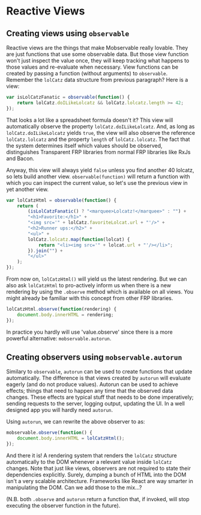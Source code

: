 # Reactive Views

## Creating views using `observable`

Reactive views are the things that make Mobservable really lovable.
They are just functions that use some observable data.
But those view function won't just inspect the value once, they will keep tracking what happens to those values and re-evaluate when necessary.
View functions can be created by passing a function (without arguments) to `observable`.
Remember the `lolCatz` data structure from previous paragraph?
Here is a view:

```javascript
var isLolCatzFanatic = observable(function() {
	return lolCatz.doILikeLolcatz && lolCatz.lolcatz.length >= 42;
});
```

That looks a lot like a spreadsheet formula doesn't it?
This view will automatically observe the property `lolCatz.doILikeLolcatz`.
And, as long as `lolCatz.doILikeLolcatz` yields `true`, the view will also observe the reference `lolCatz.lolcatz` and the property `length` of `lolCatz.lolcatz`.
The fact that the system determines itself which values should be observed, distinguishes Transparent FRP libraries from normal FRP libraries like RxJs and Bacon.

Anyway, this view will always yield `false` unless you find another 40 lolcatz, so lets build another view.
`observable(function)` will return a function with which you can inspect the current value, so let's use the previous view in yet another view.

```javascript
var lolCatzHtml = observable(function() {
	return (
		(isLolCatzFanatic() ? "<marquee>Lolcatz!</marquee>" : "") +
		"<h1>Favorite:</h1>" +
		"<img src='" + lolCatz.favoriteLolcat.url + "'/>" +
		"<h2>Runner ups:</h2>" +
		"<ul>" +
		lolCatz.lolcatz.map(function(lolcat) {
			return "<li><img src='" + lolcat.url + "'/></li>";
		}).join("") +
		"</ul>"
	);
});
```

From now on, `lolCatzHtml()` will yield us the latest rendering.
But we can also ask `lolCatzHtml` to pro-actively inform us when there is a new rendering by using the `.observe` method which is available on all views.
You might already be familiar with this concept from other FRP libraries.

```javascript
lolCatzHtml.observe(function(rendering) {
	document.body.innerHTML = rendering;
});
```

In practice you hardly will use 'value.observe' since there is a more powerful alternative: `mobservable.autorun`.

## Creating observers using `mobservable.autorun`

Similary to `observable`, `autorun` can be used to create functions that update automatically.
The difference is that views created by `autorun` will evaluate eagerly (and do not produce values).
Autorun can be used to achieve effects; things that need to happen any time that the observed data changes.
These effects are typical stuff that needs to be done imperatively; sending requests to the server, logging output, updating the UI.
In a well designed app you will hardly need `autorun`.

Using `autorun`, we can rewrite the above observer to as:

```javascript
mobservable.observe(function() {
	document.body.innerHTML = lolCatzHtml();
});
```

And there it is! A rendering system that renders the `lolCatz` structure automatically to the DOM whenever a relevant value inside `lolCatz` changes.
Note that just like views, observers are not required to state their dependencies explicitly.
Surely, dumping a bunch of HTML into the DOM isn't a very scalable architecture.
Frameworks like React are way smarter in manipulating the DOM.
Can we add those to the mix...?

(N.B. both `.observe` and `autorun` return a function that, if invoked, will stop executing the observer function in the future).
